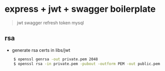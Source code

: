 # express + jwt + swagger boilerplate

> jwt
> swagger
> refresh token
> mysql

## rsa
- generate rsa certs in libs/jwt

```bash
    $ openssl genrsa -out private.pem 2048
    $ openssl rsa -in private.pem -pubout -outform PEM -out public.pem
```
